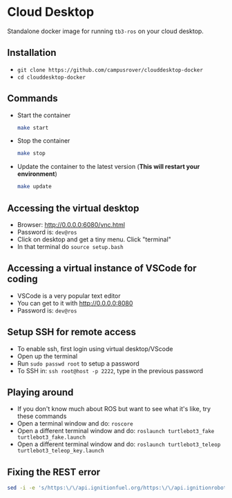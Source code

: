 # Cloud Desktop

Standalone docker image for running `tb3-ros` on your cloud desktop.

## Installation
* `git clone https://github.com/campusrover/clouddesktop-docker`
* `cd clouddesktop-docker`

## Commands
* Start the container
  ```bash
  make start
  ```
* Stop the container
  ```bash
  make stop
  ```
* Update the container to the latest version (**This will restart your environment**)
  ```bash
  make update
  ```

## Accessing the virtual desktop
* Browser: http://0.0.0.0:6080/vnc.html
* Password is: `dev@ros`
* Click on desktop and get a tiny menu. Click "terminal"
* In that terminal do `source setup.bash`

## Accessing a virtual instance of VSCode for coding

* VSCode is a very popular text editor
* You can get to it with http://0.0.0.0:8080
* Password is: `dev@ros`

## Setup SSH for remote access
* To enable ssh, first login using virtual desktop/VScode
* Open up the terminal
* Run `sudo passwd root` to setup a password
* To SSH in: `ssh root@host -p 2222`, type in the previous password

## Playing around

* If you don't know much about ROS but want to see what it's like, try these commands
* Open a terminal window and do: `roscore`
* Open a different terminal window and do: `roslaunch turtlebot3_fake turtlebot3_fake.launch`
* Open a different terminal window and do: `roslaunch turtlebot3_teleop turtlebot3_teleop_key.launch`

## Fixing the REST error

```bash
sed -i -e 's/https:\/\/api.ignitionfuel.org/https:\/\/api.ignitionrobotics.org/g' ~/.ignition/fuel/config.yaml
```
